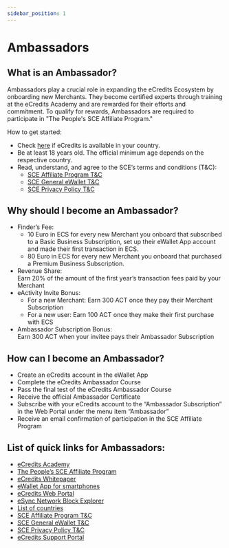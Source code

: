 ```yaml
---
sidebar_position: 1
---
```

# Ambassadors

## What is an Ambassador?
Ambassadors play a crucial role in expanding the eCredits Ecosystem by onboarding new Merchants. They become certified experts through training at the eCredits Academy and are rewarded for their efforts and commitment. To qualify for rewards, Ambassadors are required to participate in "The People's SCE Affiliate Program."

How to get started: 

- Check [here](https://ecredits.com/en/countries/) if eCredits is available in your country. 
- Be at least 18 years old. The official minimum age depends on the respective country.
- Read, understand, and agree to the SCE’s terms and conditions (T&C):
    - [SCE Affiliate Program T&C](https://dl.ecredits.com/legal/affiliate-program-gtc.pdf)
    - [SCE General eWallet T&C](https://dl.ecredits.com/legal/eWallet-gtc.pdf)
    - [SCE Privacy Policy T&C](https://dl.ecredits.com/legal/eWallet-privacypolicy.pdf)

## Why should I become an Ambassador?

- Finder’s Fee:  
  - 10 Euro in ECS for every new Merchant you onboard that subscribed to a Basic Business Subscription, set up their eWallet App account and made their first transaction in ECS. 
  - 80 Euro in ECS for every new Merchant you onboard that purchased a Premium Business Subscription. 
- Revenue Share:  
    Earn 20% of the amount of the first year’s transaction fees paid by your Merchant
- eActivity Invite Bonus: 
    - For a new Merchant: Earn 300 ACT once they pay their Merchant Subscription
    - For a new user: Earn 100 ACT once they make their first purchase with ECS
- Ambassador Subscription Bonus:  
    Earn 300 ACT when your invitee pays their Ambassador Subscription

## How can I become an Ambassador? 

- Create an eCredits account in the eWallet App
- Complete the eCredits Ambassador Course
- Pass the final test of the eCredits Ambassador Course
- Receive the official Ambassador Certificate
- Subscribe with your eCredits account to the “Ambassador Subscription” in the Web Portal under the menu item “Ambassador”
- Receive an email confirmation of participation in the SCE Affiliate Program

## List of quick links for Ambassadors:

- [eCredits Academy](https://academy.ecredits.com/)
- [The People’s SCE Affiliate Program](https://ecredits.com/en/affiliate-program/)
- [eCredits Whitepaper](https://github.com/esync-network/whitepaper)
- [eWallet App for smartphones](https://link.ecredits.com/app/install)
- [eCredits Web Portal](https://portal.ecredits.com/)
- [eSync Network Block Explorer](https://explorer.esync.network/)
- [List of countries](https://ecredits.com/en/countries/)
- [SCE Affiliate Program T&C](https://dl.ecredits.com/legal/affiliate-program-gtc.pdf)
- [SCE General eWallet T&C](https://dl.ecredits.com/legal/eWallet-gtc.pdf)
- [SCE Privacy Policy T&C](https://dl.ecredits.com/legal/eWallet-privacypolicy.pdf)
- [eCredits Support Portal](https://support.ecredits.com/)
